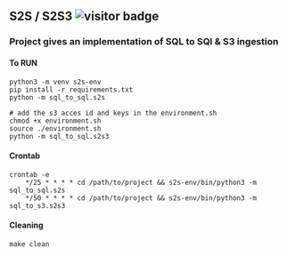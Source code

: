 ## S2S / S2S3 ![visitor badge](https://visitor-badge.glitch.me/badge?page_id=hanchau.s2s3&left_text=VisitorsSoFar)



### Project gives an implementation of SQL to SQl & S3 ingestion

#### To RUN
    python3 -m venv s2s-env
    pip install -r requirements.txt
    python -m sql_to_sql.s2s

    # add the s3 acces id and keys in the environment.sh
    chmod +x environment.sh
    source ./environment.sh
    python -m sql_to_sql.s2s3

#### Crontab
    crontab -e
        */25 * * * * cd /path/to/project && s2s-env/bin/python3 -m sql_to_sql.s2s
        */50 * * * * cd /path/to/project && s2s-env/bin/python3 -m sql_to_s3.s2s3

#### Cleaning
    make clean